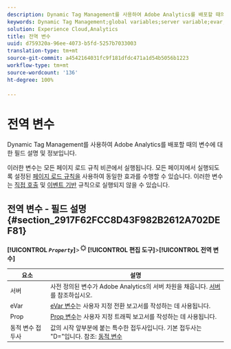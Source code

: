 ```yaml
---
description: Dynamic Tag Management를 사용하여 Adobe Analytics를 배포할 때의 변수에 대한 필드 설명 및 정보입니다.
keywords: Dynamic Tag Management;global variables;server variable;evar;props;dynamic variable prefix;dynamic variable
solution: Experience Cloud,Analytics
title: 전역 변수
uuid: d759320a-96ee-4073-b5fd-5257b7033003
translation-type: tm+mt
source-git-commit: a4542164031fc9f181dfdc471a1d54b5056b1223
workflow-type: tm+mt
source-wordcount: '136'
ht-degree: 100%

---
```



# 전역 변수

Dynamic Tag Management를 사용하여 Adobe Analytics를 배포할 때의 변수에 대한 필드 설명 및 정보입니다.

이러한 변수는 모든 페이지 로드 규칙 비콘에서 실행됩니다. 모든 페이지에서 실행되도록 설정된 [페이지 로드 규칙을](/help/implement/other/dtm/c-rules/t-rules-page-conditions.md) 사용하여 동일한 효과를 수행할 수 있습니다. 이러한 변수는 [직접 호출](/help/implement/other/dtm/c-rules/t-rules-direct-conditions.md) 및 [이벤트 기반](/help/implement/other/dtm/c-rules/t-rules-event-conditions.md) 규칙으로 실행되지 않을 수 있습니다.

## 전역 변수 - 필드 설명 {#section_2917F62FCC8D43F982B2612A702DEF81}

**[!UICONTROL *`Property`*]**>![](assets/settings_gear.png)**[!UICONTROL &#x200B;편집 도구&#x200B;]**>**[!UICONTROL &#x200B;전역 변수&#x200B;]**

| 요소 | 설명 |
|--- |--- |
| 서버 | 사전 정의된 변수가 Adobe Analytics의 서버 차원을 채웁니다. [서버](../../../vars/page-vars/server.md)를 참조하십시오. |
| eVar | [eVar 변수](../../../vars/page-vars/evar.md)는 사용자 지정 전환 보고서를 작성하는 데 사용됩니다. |
| Prop | [Prop 변수](../../../vars/page-vars/prop.md)는 사용자 지정 트래픽 보고서를 작성하는 데 사용됩니다. |
| 동적 변수 접두사 | 값의 시작 앞부분에 붙는 특수한 접두사입니다. 기본 접두사는 &quot;D=&quot;입니다. 참조: [동적 변수](../../../vars/page-vars/dynamic-variables.md) |
